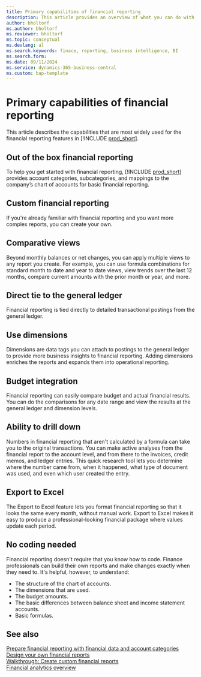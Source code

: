 ```yaml
---
title: Primary capabilities of financial reporting
description: This article provides an overview of what you can do with financial reporting.
author: bholtorf
ms.author: bholtorf
ms.reviewer: bholtorf
ms.topic: conceptual
ms.devlang: al
ms.search.keywords: finace, reporting, business intelligence, BI
ms.search.form: 
ms.date: 09/11/2024
ms.service: dynamics-365-business-central
ms.custom: bap-template
---
```


# Primary capabilities of financial reporting

This article describes the capabilities that are most widely used for the financial reporting features in [!INCLUDE [prod_short](includes/prod_short.md)].

## Out of the box financial reporting

To help you get started with financial reporting, [!INCLUDE [prod_short](includes/prod_short.md)] provides account categories, subcategories, and mappings to the company’s chart of accounts for basic financial reporting.

## Custom financial reporting

If you're already familiar with financial reporting and you want more complex reports, you can create your own.

## Comparative views

Beyond monthly balances or net changes, you can apply multiple views to any report you create. For example, you can use formula combinations for standard month to date and year to date views, view trends over the last 12 months, compare current amounts with the prior month or year, and more.

## Direct tie to the general ledger

Financial reporting is tied directly to detailed transactional postings from the general ledger.

## Use dimensions

Dimensions are data tags you can attach to postings to the general ledger to provide more business insights to financial reporting. Adding dimensions enriches the reports and expands them into operational reporting.

## Budget integration

Financial reporting can easily compare budget and actual financial results. You can do the comparisons for any date range and view the results at the general ledger and dimension levels.

## Ability to drill down

Numbers in financial reporting that aren't calculated by a formula can take you to the original transactions. You can make active analyses from the financial report to the account level, and from there to the invoices, credit memos, and ledger entries. This quick research tool lets you determine where the number came from, when it happened, what type of document was used, and even which user created the entry.

## Export to Excel

The Export to Excel feature lets you format financial reporting so that it looks the same every month, without manual work. Export to Excel makes it easy to produce a professional-looking financial package where values update each period.

## No coding needed

Financial reporting doesn't require that you know how to code. Finance professionals can build their own reports and make changes exactly when they need to. It's helpful, however, to understand:

* The structure of the chart of accounts.
* The dimensions that are used.
* The budget amounts.
* The basic differences between balance sheet and income statement accounts.
* Basic formulas.

## See also

[Prepare financial reporting with financial data and account categories](bi-how-work-account-schedule.md)  
[Design your own financial reports](bi-design-financial-reports.md)  
[Walkthrough: Create custom financial reports](bi-examples-custom-financial-reports.md)  
[Financial analytics overview](bi.md)  